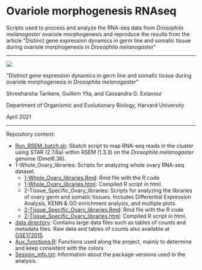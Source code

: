 # Ovariole morphogenesis RNAseq

Scripts used to process and analyze the RNA-seq data from *Drosophila melanogaster* ovariole morphogenesis and reproduce the results from the article "Distinct gene expression dynamics in germ line and somatic tissue during ovariole morphogenesis in *Drosophila melanogaster*"

---

![](https://img.shields.io/badge/Submitted:-Under_review-orange)


"Distinct gene expression dynamics in germ line and somatic tissue during ovariole morphogenesis in *Drosophila melanogaster*"

Shreeharsha Tarikere, Guillem Ylla, and Cassandra G. Extavour

Department of Organismic and Evolutionary Biology, Harvard University

April 2021

---

Repository content:

-  [Run_RSEM_batch.sh](Run_RSEM_batch.sh): Sbatch script to map RNA-seq reads in the cluster using STAR (2.7.6a) within RSEM (1.3.3) on the *Drosophila melanogaster* genome (Dmel6.36).
- 1-Whole_Ovary_libraries: Scripts for analyzing whole ovary RNA-seq dataset.
  - [1-Whole_Ovary_libraries.Rmd](1-Whole_Ovary_libraries.Rmd): Rmd file with the R code
  - [1-Whole_Ovary_libraries.html]( https://htmlpreview.github.io/?https://raw.githubusercontent.com/guillemylla/Ovariole_morphogenesis_RNAseq/main/1-Whole_Ovary_libraries.html): Compiled R script in html.
  - 2-Tissue_Specific_Ovary_libraries: Scripts for analyzing the libraries of ovary germ and somatic tissues. Includes Differential Expression Analysis, KENN & GO enrichment analysis, and multiple plots.
   - [2-Tissue_Specific_Ovary_libraries.Rmd](1-2-Tissue_Specific_Ovary_libraries.Rmd): Rmd file with the R code
   - [2-Tissue_Specific_Ovary_libraries.html]( https://htmlpreview.github.io/?https://raw.githubusercontent.com/guillemylla/Ovariole_morphogenesis_RNAseq/main/2-Tissue_Specific_Ovary_libraries.html.html): Compiled R script in html.
- [data directory](data/): Contains large data files such as tables of counts and metadata files. Raw data and tables of counts also available at [GSE172015](https://www.ncbi.nlm.nih.gov/gds/?term=GSE172015).
- [Aux_functions.R](Aux_functions.R): Functions used along the project, mainly to determine and keep consistent with the colors
- [Session_info.txt](Session_info.txt): Information about the package versions used in the analysis.